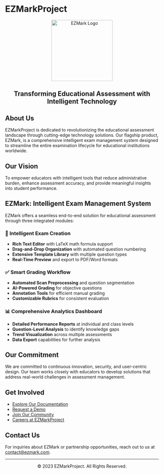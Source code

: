 # EZMarkProject

<div align="center">
  <img src="https://github.com/EZMarkProject/.github/assets/logo.svg" alt="EZMark Logo" width="200" />
  <h2>Transforming Educational Assessment with Intelligent Technology</h2>
</div>

## About Us

EZMarkProject is dedicated to revolutionizing the educational assessment landscape through cutting-edge technology solutions. Our flagship product, EZMark, is a comprehensive intelligent exam management system designed to streamline the entire examination lifecycle for educational institutions worldwide.

## Our Vision

To empower educators with intelligent tools that reduce administrative burden, enhance assessment accuracy, and provide meaningful insights into student performance.

## EZMark: Intelligent Exam Management System

EZMark offers a seamless end-to-end solution for educational assessment through three integrated modules:

### 🚀 Intelligent Exam Creation

- **Rich Text Editor** with LaTeX math formula support
- **Drag-and-Drop Organization** with automated question numbering
- **Extensive Template Library** with multiple question types
- **Real-Time Preview** and export to PDF/Word formats

### ✅ Smart Grading Workflow

- **Automated Scan Preprocessing** and question segmentation
- **AI-Powered Grading** for objective questions
- **Annotation Tools** for efficient manual grading
- **Customizable Rubrics** for consistent evaluation

### 📊 Comprehensive Analytics Dashboard

- **Detailed Performance Reports** at individual and class levels
- **Question-Level Analysis** to identify knowledge gaps
- **Trend Visualization** across multiple assessments
- **Data Export** capabilities for further analysis

## Our Commitment

We are committed to continuous innovation, security, and user-centric design. Our team works closely with educators to develop solutions that address real-world challenges in assessment management.

## Get Involved

- [Explore Our Documentation](https://docs.ezmark.com)
- [Request a Demo](https://ezmark.com/demo)
- [Join Our Community](https://community.ezmark.com)
- [Careers at EZMarkProject](https://careers.ezmark.com)

## Contact Us

For inquiries about EZMark or partnership opportunities, reach out to us at [contact@ezmark.com](mailto:contact@ezmark.com).

---

<div align="center">
  <p>© 2023 EZMarkProject. All Rights Reserved.</p>
</div> 